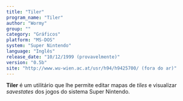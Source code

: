 ```yaml
---
title: "Tiler"
program_name: "Tiler"
author: "Wormy"
group: ""
category: "Gráficos"
platform: "MS-DOS"
system: "Super Nintendo"
language: "Inglês"
release_date: "10/12/1999 (provavelmente)"
version: "0.5b"
site: "http://www.wu-wien.ac.at/usr/h94/h9425700/ (fora do ar)"
---
```

<b>Tiler</b> é um utilitário que lhe permite editar mapas de <i>tiles</i> e visualizar <i>savestates</i> dos jogos do sistema Super Nintendo.
